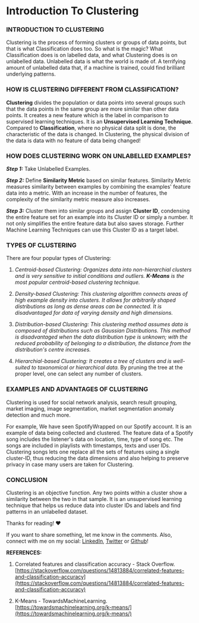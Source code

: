 # Introduction To Clustering

### INTRODUCTION TO CLUSTERING

Clustering is the process of forming clusters or groups of data points, but that is what Classification does too. So what is the magic? What Classification does is on labelled data, and what Clustering does is on unlabelled data. Unlabelled data is what the world is made of. A terrifying amount of unlabelled data that, if a machine is trained, could find brilliant underlying patterns.

### HOW IS CLUSTERING DIFFERENT FROM CLASSIFICATION?

**Clustering** divides the population or data points into several groups such that the data points in the same group are more similar than other data points. It creates a new feature which is the label in comparison to supervised learning techniques. It is an **Unsupervised Learning Technique**. Compared to **Classification**, where no physical data split is done, the characteristic of the data is changed. In Clustering, the physical division of the data is data with no feature of data being changed!

### HOW DOES CLUSTERING WORK ON UNLABELLED EXAMPLES?

***Step 1:*** Take Unlabelled Examples.

***Step 2:*** Define **Similarity Metric** based on similar features. Similarity Metric measures similarity between examples by combining the examples' feature data into a metric. With an increase in the number of features, the complexity of the similarity metric measure also increases.

***Step 3:*** Cluster them into similar groups and assign **Cluster ID**, condensing the entire feature set for an example into its Cluster ID or simply a number. It not only simplifies the entire feature data but also saves storage. Further Machine Learning Techniques can use this Cluster ID as a target label.

### TYPES OF CLUSTERING

There are four popular types of Clustering:

1. *Centroid-based Clustering: Organizes data into non-hierarchial clusters and is very sensitive to initial conditions and outliers.* ***K-Means*** *is the most popular centroid-based clustering technique.*
    
2. *Density-based Clustering: This clustering algorithm connects areas of high example density into clusters. It allows for arbitrarily shaped distributions as long as dense areas can be connected. It is disadvantaged for data of varying density and high dimensions.*
    
3. *Distribution-based Clustering: This clustering method assumes data is composed of distributions such as Gaussian Distributions. This method is disadvantaged when the data distribution type is unknown; with the reduced probability of belonging to a distribution, the distance from the distribution's centre increases.*
    
4. *Hierarchial-based Clustering: It creates a tree of clusters and is well-suited to taxonomical or hierarchical data.* By pruning the tree at the proper level, one can select any number of clusters.
    

### EXAMPLES AND ADVANTAGES OF CLUSTERING

Clustering is used for social network analysis, search result grouping, market imaging, image segmentation, market segmentation anomaly detection and much more.

For example, We have seen SpotifyWrapped on our Spotify account. It is an example of data being collected and clustered. The feature data of a Spotify song includes the listener's data on location, time, type of song etc. The songs are included in playlists with timestamps, texts and user IDs. Clustering songs lets one replace all the sets of features using a single cluster-ID, thus reducing the data dimensions and also helping to preserve privacy in case many users are taken for Clustering.

### CONCLUSION

Clustering is an objective function. Any two points within a cluster show a similarity between the two in that sample. It is an unsupervised learning technique that helps us reduce data into cluster IDs and labels and find patterns in an unlabelled dataset.

Thanks for reading! ❤️

If you want to share something, let me know in the comments. Also, connect with me on my social: [LinkedIn](https://www.linkedin.com/in/sourajita-dewasi-52b3b4193/), [Twitter](https://twitter.com/SourajitaD) or [Github](https://github.com/SourajitaDewasi)!

**REFERENCES:**

1. Correlated features and classification accuracy - Stack Overflow. [https://stackoverflow.com/questions/14813884/correlated-features-and-classification-accuracy](https://stackoverflow.com/questions/14813884/correlated-features-and-classification-accuracy)
    
2. K-Means - TowardsMachineLearning. [https://towardsmachinelearning.org/k-means/](https://towardsmachinelearning.org/k-means/)